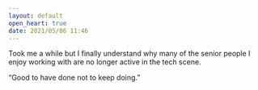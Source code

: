 ```yaml
---
layout: default
open_heart: true
date: 2021/05/06 11:46
---
```


Took me a while but I finally understand why many of the senior people I enjoy working with are no longer active in the tech scene.

“Good to have done not to keep doing.”
